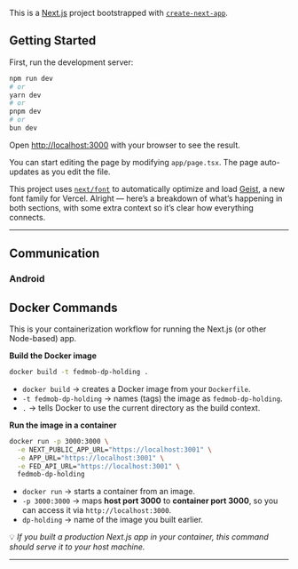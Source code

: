 This is a [Next.js](https://nextjs.org) project bootstrapped with [`create-next-app`](https://nextjs.org/docs/app/api-reference/cli/create-next-app).

## Getting Started

First, run the development server:

```bash
npm run dev
# or
yarn dev
# or
pnpm dev
# or
bun dev
```

Open [http://localhost:3000](http://localhost:3000) with your browser to see the result.

You can start editing the page by modifying `app/page.tsx`. The page auto-updates as you edit the file.

This project uses [`next/font`](https://nextjs.org/docs/app/building-your-application/optimizing/fonts) to automatically optimize and load [Geist](https://vercel.com/font), a new font family for Vercel.
Alright — here’s a breakdown of what’s happening in both sections, with some extra context so it’s clear how everything connects.

---

## **Communication**

### **Android**

## **Docker Commands**

This is your containerization workflow for running the Next.js (or other Node-based) app.

**Build the Docker image**

```bash
docker build -t fedmob-dp-holding .
```

* `docker build` → creates a Docker image from your `Dockerfile`.
* `-t fedmob-dp-holding` → names (tags) the image as `fedmob-dp-holding`.
* `.` → tells Docker to use the current directory as the build context.

**Run the image in a container**

```bash
docker run -p 3000:3000 \
  -e NEXT_PUBLIC_APP_URL="https://localhost:3001" \
  -e APP_URL="https://localhost:3001" \
  -e FED_API_URL="https://localhost:3001" \
  fedmob-dp-holding
```

* `docker run` → starts a container from an image.
* `-p 3000:3000` → maps **host port 3000** to **container port 3000**, so you can access it via `http://localhost:3000`.
* `dp-holding` → name of the image you built earlier.

💡 *If you built a production Next.js app in your container, this command should serve it to your host machine.*

---
